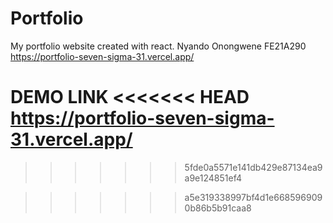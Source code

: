 # Portfolio
My portfolio website created with react.
Nyando Onongwene FE21A290
https://portfolio-seven-sigma-31.vercel.app/

DEMO LINK
<<<<<<< HEAD
https://portfolio-seven-sigma-31.vercel.app/
=======


>>>>>>> 5fde0a5571e141db429e87134ea9a9e124851ef4



>>>>>>> a5e319338997bf4d1e6685969090b86b5b91caa8
